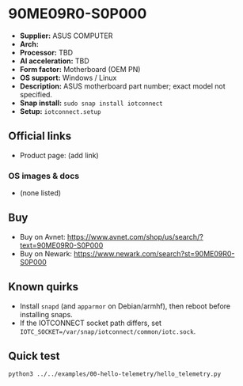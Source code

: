 # 90ME09R0-S0P000

- **Supplier:** ASUS COMPUTER
- **Arch:** 
- **Processor:** TBD
- **AI acceleration:** TBD
- **Form factor:** Motherboard (OEM PN)
- **OS support:** Windows / Linux
- **Description:** ASUS motherboard part number; exact model not specified.
- **Snap install:** `sudo snap install iotconnect`
- **Setup:** `iotconnect.setup`

## Official links
- Product page: (add link)

### OS images & docs
- (none listed)

## Buy
- Buy on Avnet: https://www.avnet.com/shop/us/search/?text=90ME09R0-S0P000
- Buy on Newark: https://www.newark.com/search?st=90ME09R0-S0P000

## Known quirks
- Install `snapd` (and `apparmor` on Debian/armhf), then reboot before installing snaps.
- If the IOTCONNECT socket path differs, set `IOTC_SOCKET=/var/snap/iotconnect/common/iotc.sock`.

## Quick test
```bash
python3 ../../examples/00-hello-telemetry/hello_telemetry.py
```
